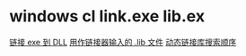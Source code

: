 # windows cl link.exe lib.ex

[链接 exe 到 DLL](https://learn.microsoft.com/en-us/cpp/build/linking-an-executable-to-a-dll)
[用作链接器输入的 .lib 文件](https://learn.microsoft.com/zh-cn/cpp/build/reference/dot-lib-files-as-linker-input)
[动态链接库搜索顺序](https://learn.microsoft.com/zh-cn/windows/win32/Dlls/dynamic-link-library-search-order)
